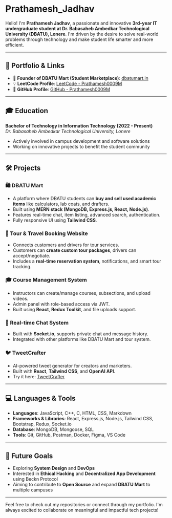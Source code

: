 # Prathamesh_Jadhav

Hello! I'm **Prathamesh Jadhav**, a passionate and innovative **3rd-year IT undergraduate student at Dr. Babasaheb Ambedkar Technological University (DBATU), Lonere**. I'm driven by the desire to solve real-world problems through technology and make student life smarter and more efficient.

---

## 🔗 Portfolio & Links

- 🛒 **Founder of DBATU Mart (Student Marketplace)**: [dbatumart.in](https://nexier.vercel.app/)
- 💡 **LeetCode Profile**: [LeetCode - Prathamesh0009M](https://leetcode.com/u/prathamesh_jadhav123/)
- 🧠 **GitHub Profile**: [GitHub - Prathamesh0009M](https://github.com/Prathamesh0009M)

---

## 🎓 Education

**Bachelor of Technology in Information Technology (2022 - Present)**  
*Dr. Babasaheb Ambedkar Technological University, Lonere*  
- Actively involved in campus development and software solutions  
- Working on innovative projects to benefit the student community  

---

## 🛠️ Projects

### 🛍️ DBATU Mart
- A platform where DBATU students can **buy and sell used academic items** like calculators, lab coats, and drafters.
- Built using **MERN stack (MongoDB, Express.js, React, Node.js)**.
- Features real-time chat, item listing, advanced search, authentication.
- Fully responsive UI using **Tailwind CSS**.

### 🧭 Tour & Travel Booking Website
- Connects customers and drivers for tour services.
- Customers can **create custom tour packages**, drivers can accept/negotiate.
- Includes a **real-time reservation system**, notifications, and smart tour tracking.

### 🎓 Course Management System
- Instructors can create/manage courses, subsections, and upload videos.
- Admin panel with role-based access via JWT.
- Built using **React**, **Redux Toolkit**, and file uploads support.

### 💬 Real-time Chat System
- Built with **Socket.io**, supports private chat and message history.
- Integrated with other platforms like DBATU Mart and tour system.

### 🐦 TweetCrafter
- AI-powered tweet generator for creators and marketers.
- Built with **React**, **Tailwind CSS**, and **OpenAI API**.
- Try it here: [TweetCrafter](https://tweetcrafter.vercel.app)

---

## 💻 Languages & Tools

- **Languages**: JavaScript, C++, C, HTML, CSS, Markdown  
- **Frameworks & Libraries**: React, Express.js, Node.js, Tailwind CSS, Bootstrap, Redux, Socket.io  
- **Database**: MongoDB, Mongoose, SQL  
- **Tools**: Git, GitHub, Postman, Docker, Figma, VS Code  

---

## 🚀 Future Goals

- Exploring **System Design** and **DevOps**  
- Interested in **Ethical Hacking** and **Decentralized App Development** using Beckn Protocol  
- Aiming to contribute to **Open Source** and expand **DBATU Mart** to multiple campuses  

---

Feel free to check out my repositories or connect through my portfolio. I'm always excited to collaborate on meaningful and impactful tech projects!
